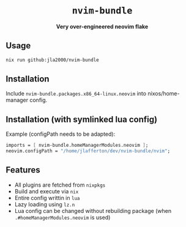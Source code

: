<div align="center">

# `nvim-bundle`

**Very over-engineered neovim flake**

</div>

## Usage

```bash
nix run github:jla2000/nvim-bundle

```

## Installation

Include `nvim-bundle.packages.x86_64-linux.neovim` into nixos/home-manager config.

## Installation (with symlinked lua config)

Example (configPath needs to be adapted):

```nix
imports = [ nvim-bundle.homeManagerModules.neovim ];
neovim.configPath = "/home/jlafferton/dev/nvim-bundle/nvim";
```

## Features

- All plugins are fetched from `nixpkgs`
- Build and execute via `nix`
- Entire config writtin in `lua`
- Lazy loading using `lz.n`
- Lua config can be changed without rebuilding package (when `.#homeManagerModules.neovim` is used)
